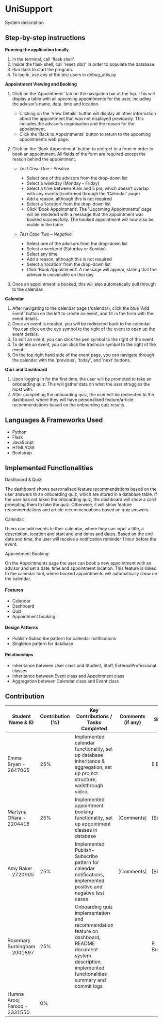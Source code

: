 # UniSupport

System description

## Step-by-step instructions

**Running the application locally**
1. In the terminal, call 'flask shell'.
2. Inside the flask shell, call 'reset_db()' in order to populate the database.
3. Run flask to start the program.
4. To log in, use any of the test users in debug_utils.py

**Appointment Viewing and Booking**
1.	Click on the ‘Appointment’ tab on the navigation bar at the top. This will display a table with all upcoming appointments for the user, including the advisor’s name, data, time and location.
    - Clicking on the ‘View Details’ button will display all other information about the appointment that was not displayed previously. This includes the advisor’s organisation and the reason for the appointment.
    - Click the ‘Back to Appointments’ button to return to the upcoming appointments web page.
      
2.	Click on the ‘Book Appointment’ button to redirect to a form in order to book an appointment. All fields of the form are required except the reason behind the appointment. 
      - _Test Case One – Positive_
          - Select one of the advisors from the drop-down list
          - Select a weekday (Monday – Friday)
          - Select a time between 9 am and 5 pm, which doesn’t overlap with any events (confirmed through the ‘Calendar’ page)
          - Add a reason, although this is not required
          - Select a ‘location’ from the drop-down list
          - Click ‘Book Appointment’. The 'Upcoming Appointments' page will be rendered with a message that the appointment was booked successfully. The booked appointment will now also be visible in the table.
            
      - _Test Case Two – Negative_
          - Select one of the advisors from the drop-down list
          - Select a weekend (Saturday or Sunday)
          - Select any time
          - Add a reason, although this is not required
          - Select a ‘location’ from the drop-down list
          - Click ‘Book Appointment’. A message will appear, stating that the advisor is unavailable on that day.

3. Once an appointment is booked, this will also automatically pull through to the calendar.

**Calendar**
1. After navigating to the calendar page (/calendar), click the blue 'Add Event' button on the left to create an event, and fill in the form with the event details.
2. Once an event is created, you will be redirected back to the calendar. You can click on the eye symbol to the right of the event to open up the event details.
3. To edit an event, you can click the pen symbol to the right of the event.
4. To delete an event, you can click the trashcan symbol to the right of the event.
5. On the top right hand side of the event page, you can navigate through the calendar with the 'previous', 'today', and 'next' buttons.

**Quiz and Dashboard**
1. Upon logging in for the first time, the user will be prompted to take an onboarding quiz. This will gather data on what the user struggles the most with.
2. After completing the onboarding quiz, the user will be redirected to the dashboard, where they will have personalised feature/article recommendations based on the onboarding quiz results.


## Languages & Frameworks Used

- Python
- Flask
- JavaScript
- HTML/CSS
- Bootstrap

## Implemented Functionalities

Dashboard & Quiz: 

The dashboard shows personalised feature recommendations based on the user answers to an onboarding quiz, which are stored in a database table. If the user has not taken the onboarding quiz, the dashboard will show a card prompting them to take the quiz. Otherwise, it will show feature recommendations and article recommendations based on quiz answers.

Calendar: 

Users can add events to their calendar, where they can input a title, a description, location and start and end times and dates. Based on the end date and time, the user will receive a notification reminder 1 hour before the event.

Appointment Booking: 

On the Appointments page the user can book a new appointment with an advisor and set a date, time and appointment location. This feature is linked to the calendar tool, where booked appointments will automatically show on the calendar.

#### Features
- Calendar
- Dashboard
- Quiz
- Appointment booking

#### Design Patterns
- Publish-Subscribe pattern for calendar notifications
- Singleton pattern for database

#### Relationships
- Inheritance between User class and Student, Staff, ExternalProfessional classes
- Inheritance between Event class and Appointment class
- Aggregation between Calendar class and Event class

## Contribution

| Student Name & ID             | Contribution (%) | Key Contributions / Tasks Completed                                                                                                                             | Comments (if any) | Signature    |
|-------------------------------|------------------|-----------------------------------------------------------------------------------------------------------------------------------------------------------------|-------------------|--------------|
| Emma Bryan - 2647065          | 25%              | Implemented calendar functionality, set up database inheritance & aggregation, set up project structure, walkthrough video.                                     |                   | E Bryan      |
| Martyna Ofiara - 2204418      | 25%              | Implemented appointment booking functionality, set up appointment classes in database                                                                           | [Comments]        | [Signature]  |
| Amy Baker - 2720905           | 25%              | Implemented Publish-Subscribe pattern for calendar notifications, implemented positive and negative test cases                                                  | [Comments]        | [Signature]  |
| Rosemary Burningham - 2001897 | 25%              | Onboarding quiz implementation and recommendation feature on dashboard, README document system description, implemented functionalities summary and commit logs |                   | R Burningham |
| Humna Arooj Farooq - 2331550  | 0%               |                                                                                                                                                                 |                   |              |
